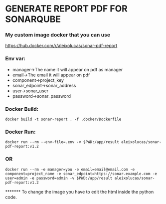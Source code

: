 # GENERATE REPORT PDF FOR SONARQUBE

### My custom image docker that you can use
https://hub.docker.com/r/aleixolucas/sonar-pdf-report

### Env var:
- manager->The name it will appear on pdf as manager
- email->The email it will appear on pdf
- component->project_key
- sonar_edpoint->sonar_address
- user->sonar_user
- password->sonar_password

### Docker Build:
```
docker build -t sonar-report . -f .docker/Dockerfile
```
### Docker Run:
```
docker run --rm --env-file=.env -v $PWD:/app/result aleixolucas/sonar-pdf-report:v1.2
```
### OR
```
docker run --rm -e manager=you -e email=email@email.com -e component=project_name -e sonar_edpoint=https://sonar.example.com -e user=admin -e password=admin -v $PWD:/app/result aleixolucas/sonar-pdf-report:v1.2
```
******* To change the image you have to edit the html inside the python code.
